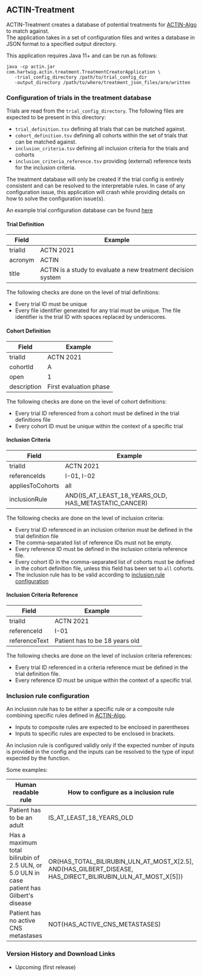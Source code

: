 ## ACTIN-Treatment

ACTIN-Treatment creates a database of potential treatments for [ACTIN-Algo](../algo/README.md) to match against.  
The application takes in a set of configuration files and writes a database in JSON format to a specified output directory. 

This application requires Java 11+ and can be run as follows: 

```
java -cp actin.jar com.hartwig.actin.treatment.TreatmentCreatorApplication \
   -trial_config_directory /path/to/trial_config_dir
   -output_directory /path/to/where/treatment_json_files/are/written
```

### Configuration of trials in the treatment database

Trials are read from the `trial_config_directory`. The following files are expected to be present in this directory:
 - `trial_definition.tsv` defining all trials that can be matched against.
 - `cohort_definition.tsv` defining all cohorts within the set of trials that can be matched against.
 - `inclusion_criteria.tsv` defining all inclusion criteria for the trials and cohorts
 - `inclusion_criteria_reference.tsv` providing (external) reference texts for the inclusion criteria.
 
The treatment database will only be created if the trial config is entirely consistent and can be resolved to the interpretable rules. 
In case of any configuration issue, this application will crash while providing details on how to solve the configuration issue(s).

An example trial configuration database can be found [here](src/test/resources/trial_config) 
 
#### Trial Definition

Field | Example
---|---
trialId	| ACTN 2021
acronym	| ACTIN
title | ACTIN is a study to evaluate a new treatment decision system  
 
The following checks are done on the level of trial definitions:
 - Every trial ID must be unique
 - Every file identifier generated for any trial must be unique. The file identifier is the trial ID with spaces replaced by underscores.

#### Cohort Definition

Field | Example
---|---
trialId | ACTN 2021
cohortId | A
open | 1
description | First evaluation phase

The following checks are done on the level of cohort definitions:
 - Every trial ID referenced from a cohort must be defined in the trial definitions file
 - Every cohort ID must be unique within the context of a specific trial

#### Inclusion Criteria

Field | Example
---|---
trialId | ACTN 2021
referenceIds | I-01, I-02
appliesToCohorts | all
inclusionRule | AND(IS_AT_LEAST_18_YEARS_OLD, HAS_METASTATIC_CANCER)

The following checks are done on the level of inclusion criteria:
 - Every trial ID referenced in an inclusion criterion must be defined in the trial definition file
 - The comma-separated list of reference IDs must not be empty.
 - Every reference ID must be defined in the inclusion criteria reference file.
 - Every cohort ID in the comma-separated list of cohorts must be defined in the cohort definition file, unless this field has been set to `all` cohorts.
 - The inclusion rule has to be valid according to [inclusion rule configuration](#inclusion-rule-configuration)
 
#### Inclusion Criteria Reference

Field | Example
---|---
trialId | ACTN 2021
referenceId | I-01
referenceText | Patient has to be 18 years old

The following checks are done on the level of inclusion criteria references:
 - Every trial ID referenced in a criteria reference must be defined in the trial definition file.
 - Every reference ID must be unique within the context of a specific trial.

### Inclusion rule configuration

An inclusion rule has to be either a specific rule or a composite rule combining specific rules defined in [ACTIN-Algo](../algo/README.md).
 - Inputs to composite rules are expected to be enclosed in parentheses
 - Inputs to specific rules are expected to be enclosed in brackets.

An inclusion rule is configured validly only if the expected number of inputs is provided in the config and the inputs can be resolved to the 
type of input expected by the function. 

Some examples:

Human readable rule | How to configure as a inclusion rule
---|---
Patient has to be an adult | IS_AT_LEAST_18_YEARS_OLD
Has a maximum total bilirubin of 2.5 ULN, or 5.0 ULN in case patient has Gilbert's disease | OR(HAS_TOTAL_BILIRUBIN_ULN_AT_MOST_X[2.5], AND(HAS_GILBERT_DISEASE, HAS_DIRECT_BILIRUBIN_ULN_AT_MOST_X[5]))
Patient has no active CNS metastases | NOT(HAS_ACTIVE_CNS_METASTASES)

### Version History and Download Links
 - Upcoming (first release) 